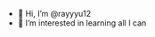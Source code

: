 - 👋 Hi, I’m @rayyyu12
- 👀 I’m interested in learning all I can

<!---
rayyyu12/rayyyu12 is a ✨ special ✨ repository because its `README.md` (this file) appears on your GitHub profile.
You can click the Preview link to take a look at your changes.
--->
